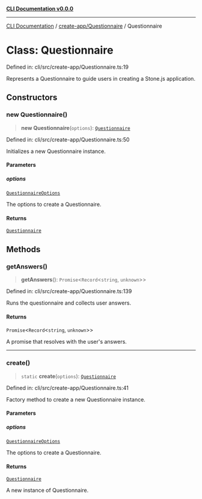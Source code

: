 [**CLI Documentation v0.0.0**](../../../README.md)

***

[CLI Documentation](../../../modules.md) / [create-app/Questionnaire](../README.md) / Questionnaire

# Class: Questionnaire

Defined in: cli/src/create-app/Questionnaire.ts:19

Represents a Questionnaire to guide users in creating a Stone.js application.

## Constructors

### new Questionnaire()

> **new Questionnaire**(`options`): [`Questionnaire`](Questionnaire.md)

Defined in: cli/src/create-app/Questionnaire.ts:50

Initializes a new Questionnaire instance.

#### Parameters

##### options

[`QuestionnaireOptions`](../interfaces/QuestionnaireOptions.md)

The options to create a Questionnaire.

#### Returns

[`Questionnaire`](Questionnaire.md)

## Methods

### getAnswers()

> **getAnswers**(): `Promise`\<`Record`\<`string`, `unknown`\>\>

Defined in: cli/src/create-app/Questionnaire.ts:139

Runs the questionnaire and collects user answers.

#### Returns

`Promise`\<`Record`\<`string`, `unknown`\>\>

A promise that resolves with the user's answers.

***

### create()

> `static` **create**(`options`): [`Questionnaire`](Questionnaire.md)

Defined in: cli/src/create-app/Questionnaire.ts:41

Factory method to create a new Questionnaire instance.

#### Parameters

##### options

[`QuestionnaireOptions`](../interfaces/QuestionnaireOptions.md)

The options to create a Questionnaire.

#### Returns

[`Questionnaire`](Questionnaire.md)

A new instance of Questionnaire.
